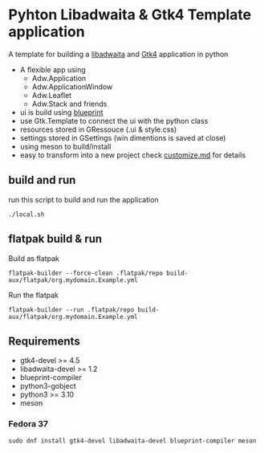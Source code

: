 # Pyhton Libadwaita & Gtk4 Template application
A template for building a [libadwaita](https://gnome.pages.gitlab.gnome.org/libadwaita/doc/main/index.html) and [Gtk4](https://docs.gtk.org/gtk4/index.html) application in python

- A flexible app using 
  - Adw.Application
  - Adw.ApplicationWindow
  - Adw.Leaflet
  - Adw.Stack and friends
- ui is build using [blueprint](https://jwestman.pages.gitlab.gnome.org/blueprint-compiler/)
- use Gtk.Template to connect the ui with the python class
- resources stored in GRessouce (.ui & style.css)
- settings stored in GSettings (win dimentions is saved at close)
- using meson to build/install
- easy to transform into a new project check [customize.md](customize.md) for details
  


## build and run

run this script to build and run the application

```
./local.sh
```

## flatpak build & run

Build as flatpak
```
flatpak-builder --force-clean .flatpak/repo build-aux/flatpak/org.mydomain.Example.yml
```

Run the flatpak
```
flatpak-builder --run .flatpak/repo build-aux/flatpak/org.mydomain.Example.yml
```


## Requirements

- gtk4-devel >= 4.5
- libadwaita-devel >= 1.2
- blueprint-compiler
- python3-gobject
- python3 >= 3.10
- meson

### Fedora 37

```
sudo dnf install gtk4-devel libadwaita-devel blueprint-compiler meson
```
